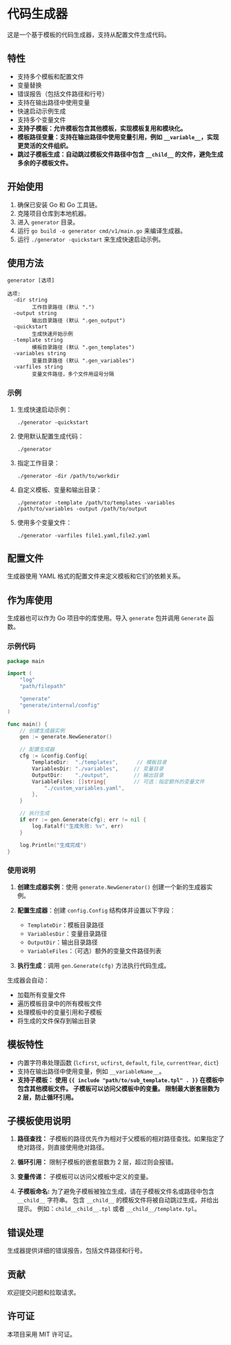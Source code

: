 # 代码生成器

这是一个基于模板的代码生成器，支持从配置文件生成代码。

## 特性

- 支持多个模板和配置文件
- 变量替换
- 错误报告（包括文件路径和行号）
- 支持在输出路径中使用变量
- 快速启动示例生成
- 支持多个变量文件
- **支持子模板：允许模板包含其他模板，实现模板复用和模块化。**
- **模板路径变量：支持在输出路径中使用变量引用，例如 `__variable__`，实现更灵活的文件组织。**
- **跳过子模板生成：自动跳过模板文件路径中包含 `__child__` 的文件，避免生成多余的子模板文件。**

## 开始使用

1.  确保已安装 Go 和 Go 工具链。
2.  克隆项目仓库到本地机器。
3.  进入 `generator` 目录。
4.  运行 `go build -o generator cmd/v1/main.go` 来编译生成器。
5.  运行 `./generator -quickstart` 来生成快速启动示例。

## 使用方法

```
generator [选项]

选项:
  -dir string
        工作目录路径 (默认 ".")
  -output string
        输出目录路径 (默认 ".gen_output")
  -quickstart
        生成快速开始示例
  -template string
        模板目录路径 (默认 ".gen_templates")
  -variables string
        变量目录路径 (默认 ".gen_variables")
  -varfiles string
        变量文件路径，多个文件用逗号分隔
```

### 示例

1.  生成快速启动示例：

    ```
    ./generator -quickstart
    ```

2.  使用默认配置生成代码：

    ```
    ./generator
    ```

3.  指定工作目录：

    ```
    ./generator -dir /path/to/workdir
    ```

4.  自定义模板、变量和输出目录：

    ```
    ./generator -template /path/to/templates -variables /path/to/variables -output /path/to/output
    ```

5.  使用多个变量文件：

    ```
    ./generator -varfiles file1.yaml,file2.yaml
    ```

## 配置文件

生成器使用 YAML 格式的配置文件来定义模板和它们的依赖关系。

## 作为库使用

生成器也可以作为 Go 项目中的库使用。导入 `generate` 包并调用 `Generate` 函数。

### 示例代码

```go
package main

import (
	"log"
	"path/filepath"

	"generate"
	"generate/internal/config"
)

func main() {
	// 创建生成器实例
	gen := generate.NewGenerator()

	// 配置生成器
	cfg := &config.Config{
		TemplateDir:  "./templates",      // 模板目录
		VariablesDir: "./variables",     // 变量目录
		OutputDir:    "./output",        // 输出目录
		VariableFiles: []string{         // 可选：指定额外的变量文件
			"./custom_variables.yaml",
		},
	}

	// 执行生成
	if err := gen.Generate(cfg); err != nil {
		log.Fatalf("生成失败: %v", err)
	}

	log.Println("生成完成")
}
```

### 使用说明

1. **创建生成器实例**：使用 `generate.NewGenerator()` 创建一个新的生成器实例。

2. **配置生成器**：创建 `config.Config` 结构体并设置以下字段：
   - `TemplateDir`：模板目录路径
   - `VariablesDir`：变量目录路径
   - `OutputDir`：输出目录路径
   - `VariableFiles`：（可选）额外的变量文件路径列表

3. **执行生成**：调用 `gen.Generate(cfg)` 方法执行代码生成。

生成器会自动：
- 加载所有变量文件
- 遍历模板目录中的所有模板文件
- 处理模板中的变量引用和子模板
- 将生成的文件保存到输出目录

## 模板特性

- 内置字符串处理函数 (`lcfirst`, `ucfirst`, `default`, `file`, `currentYear`, `dict`)
- 支持在输出路径中使用变量，例如 `__variableName__`。
- **支持子模板： 使用 `{{ include "path/to/sub_template.tpl" . }}` 在模板中包含其他模板文件。 子模板可以访问父模板中的变量。 限制最大嵌套层数为 2 层，防止循环引用。**

## 子模板使用说明

1.  **路径查找：** 子模板的路径优先作为相对于父模板的相对路径查找。如果指定了绝对路径，则直接使用绝对路径。

2.  **循环引用：** 限制子模板的嵌套层数为 2 层，超过则会报错。

3.  **变量传递：** 子模板可以访问父模板中定义的变量。

4.  **子模板命名:** 为了避免子模板被独立生成，请在子模板文件名或路径中包含 `__child__` 字符串。 包含 `__child__` 的模板文件将被自动跳过生成，并给出提示。  例如：`child__child__.tpl` 或者 `__child__/template.tpl`。

## 错误处理

生成器提供详细的错误报告，包括文件路径和行号。

## 贡献

欢迎提交问题和拉取请求。

## 许可证

本项目采用 MIT 许可证。
